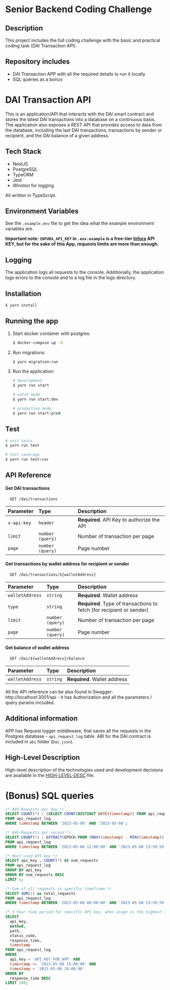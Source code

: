 # Senior Backend Coding Challenge
## Description

This project includes the full coding challenge with the basic and practical coding task (DAI Transaction API).


## Repository includes

- DAI Transaction APP with all the required details to run it locally
- SQL queries as a bonus


# DAI Transaction API 
This is an application/API that interacts with the DAI smart contract and stores the latest DAI transactions into a database on a continuous basis. The application also exposes a REST API that provides access to data from the database, including the last DAI transactions, transactions by sender or recipient, and the DAI balance of a given address.

## Tech Stack
- NestJS
- PostgreSQL
- TypeORM
- Jest
- Winston for logging
  
All written in TypeScript.

## Environment Variables

See the `.example.env` file to get the idea what the example environment variables are.

**Important note: `INFURA_API_KEY` in `.env.example` is a free-tier [Infura](https://www.infura.io/) API KEY, but for the sake of this App, requests limits are more than enough.**

## Logging

The application logs all requests to the console. Additionally, the application logs errors to the console and to a log file in the logs directory.

## Installation

```bash
$ yarn install
```

## Running the app

1. Start docker container with postgres:
   ```bash
   $ docker-compose up -d
   ```
2. Run migrations:
   ```bash
   $ yarn migration:run
   ```
3. Run the application:
    ```bash
    # development
    $ yarn run start

    # watch mode
    $ yarn run start:dev

    # production mode
    $ yarn run start:prod
    ```

## Test

```bash
# unit tests
$ yarn run test

# test coverage
$ yarn run test:cov
```

## API Reference
#### Get DAI transactions

```http
  GET /dai/transactions
```

| Parameter | Type     | Description                |
| :-------- | :------- | :------------------------- |
| `x-api-key` | `header` | **Required**. API Key to authorize the API |
| `limit` | `number (query)` | Number of transaction per page |
| `page` | `number (query)` | Page number |

#### Get transactions by wallet address for recipient or sender

```http
  GET /dai/transactions/${walletAddress}
```

| Parameter | Type     | Description                       |
| :-------- | :------- | :-------------------------------- |
| `walletAddress`      | `string` | **Required**. Wallet address |
| `type`      | `string` | **Required**. Type of transactions to fetch (for recipient or sender) |
| `limit` | `number (query)` | Number of transaction per page |
| `page` | `number (query)` | Page number |

#### Get balance of wallet address

```http
  GET /dai/${walletAddress}/balance
```

| Parameter | Type     | Description                       |
| :-------- | :------- | :-------------------------------- |
| `walletAddress`      | `string` | **Required**. Wallet address |


All the API reference can be also found in Swagger: http://localhost:3001/api - it has Authorization and all the parameters / query params included.

## Additional information
APP has Request logger middleware, that saves all the requests in the Postgres database - `api_request_log` table. ABI for the DAI contract is included in `abi` folder (`Dai.json`).

## High-Level Description
High-level description of the technologies used and development decisions are available in the [HIGH-LEVEL-DESC](./HIGH-LEVEL-DESC.md) file.

# (Bonus) SQL queries
 
```sql
/* AVG Requests per day */
SELECT COUNT(*) / (SELECT COUNT(DISTINCT DATE(timestamp)) FROM api_request_log) AS avg_requests_per_day
FROM api_request_log
WHERE timestamp BETWEEN '2023-05-08' AND '2023-05-08';

/* AVG Requests per second */
SELECT COUNT(*) / EXTRACT(EPOCH FROM (MAX(timestamp) - MIN(timestamp))) AS avg_requests_per_second
FROM api_request_log
WHERE timestamp BETWEEN '2023-05-08 12:00:00' AND '2023-05-08 23:59:59';

/* Most used API key */
SELECT api_key , COUNT(*) AS num_requests
FROM api_request_log
GROUP BY api_key
ORDER BY num_requests DESC
LIMIT 1;

/* Sum of all requests in specific timeframe */
SELECT SUM(1) as total_requests
FROM api_request_log
WHERE timestamp BETWEEN '2023-05-08 00:00:00' AND '2023-05-08 23:59:59';

/* 3 hour time period for specific API key, when usage is the highest (15:00:00 to 18:00:00), limited to 100 records */
SELECT 
  api_key, 
  method, 
  path, 
  status_code, 
  response_time, 
  timestamp 
FROM api_request_log 
WHERE 
  api_key = 'API_KEY_FOR_APP' AND 
  timestamp >= '2023-05-08 15:00:00' AND 
  timestamp < '2023-05-08 18:00:00'
ORDER BY 
  response_time DESC 
LIMIT 100;
```
